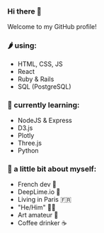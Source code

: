 

### Hi there 👋

<!--
<img src="https://yata-apix-a9caea66-ad78-425f-aa08-e292558ebb65.lss.locawebcorp.com.br/b7c7dbff38ae4f419c94ce8d2254b9d9.png"> 
**Ngopimas/Ngopimas** is a ✨ _special_ ✨ repository because its `README.md` (this file) appears on your GitHub profile.
Here are some ideas to get you started:

- 🔭 I’m currently working on ...
- 🌱 I’m currently learning ...
- 👯 I’m looking to collaborate on ...
- 🤔 I’m looking for help with ...
- 💬 Ask me about ...
- 📫 How to reach me: ...
- 😄 Pronouns: ...
- ⚡ Fun fact: ...

<img src="https://yata-apix-a9caea66-ad78-425f-aa08-e292558ebb65.lss.locawebcorp.com.br/b7c7dbff38ae4f419c94ce8d2254b9d9.png"> 
-->

Welcome to my GitHub profile!

### 🌶 using:
- HTML, CSS, JS
- React
- Ruby & Rails
- SQL (PostgreSQL)

### 🌱 currently learning:
- NodeJS & Express
- D3.js
- Plotly
- Three.js
- Python

### 🐸 a little bit about myself:
- French dev 🥖
- DeepLime.io 🚀
- Living in Paris 🇫🇷
- "He/Him" 👨‍💻
- Art amateur 🎨
- Coffee drinker ☕
